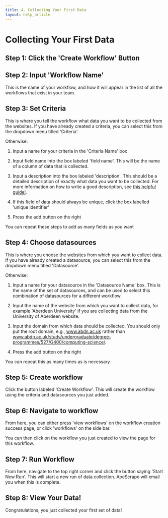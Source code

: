 ```yaml
---
title: 4. Collecting Your First Data
layout: help_article
---
```


# Collecting Your First Data

## Step 1: Click the 'Create Workflow' Button

## Step 2: Input 'Workflow Name'
This is the name of your workflow, and how it will appear in the list of all the workflows that exist in your team.

## Step 3: Set Criteria
This is where you tell the workflow what data you want to be collected from the websites. If you have already created a criteria, you can select this from the dropdown menu titled 'Criteria'.

Otherwise:

1. Input a name for your criteria in the 'Criteria Name' box

2. Input field name into the box labeled 'field name'. This will be the name of a column of data that is collected.

3. Input a description into the box labeled 'description'. This should be a detailed description of exactly what data you want to be collected. For more information on how to write a good description, see [this helpful guide!](./4criteria.html).

4. If this field of data should always be unique, click the box labelled 'unique identifier'

5. Press the add button on the right

You can repeat these steps to add as many fields as you want

## Step 4: Choose datasources
This is where you choose the websites from which you want to collect data. If you have already created a datasource, you can select this from the dropdown menu titled 'Datasource'.

Otherwise:
1. Input a name for your datasource in the 'Datasource Name' box. This is the name of the set of datasources, and can be used to select this combination of datasources for a different workflow.

2. Input the name of the website from which you want to collect data, for example 'Aberdeen University' if you are collecting data from the University of Aberdeen website.

3. Input the domain from which data should be collected. You should only put the root domain, e.g., www.abdn.ac.uk rather than www.abdn.ac.uk/study/undergraduate/degree-programmes/527/G400/computing-science/. 

4. Press the add button on the right

You can repeat this as many times as is necessary

## Step 5: Create workflow
Click the button labeled 'Create Workflow'. This will create the workflow using the criteria and datasources you just added.

## Step 6: Navigate to workflow
From here, you can either press 'view workflows' on the workflow creation success page, or click 'workflows' on the side bar.

You can then click on the workflow you just created to view the page for this workflow.

## Step 7: Run Workflow
From here, navigate to the top right corner and click the button saying 'Start New Run'. This will start a new run of data collection. ApeScrape will email you when this is complete.

## Step 8: View Your Data!
Congratulations, you just collected your first set of data! 